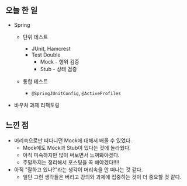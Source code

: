 ## 오늘 한 일

- Spring
     - 단위 테스트
          - JUnit, Hamcrest 
          - Test Double 
               - Mock - 행위 검증 
               - Stub - 상태 검증 

     - 통합 테스트 
          - `@SpringJUnitConfig`, `@ActiveProfiles`

- 바우처 과제 리팩토링

## 느낀 점 

- 머리속으로만 떠다니던 Mock에 대해서 배울 수 있었다. 
	- Mock에도 Mock과 Stub이 있다는 것에 놀라웠다.
	- 아직 미숙하지만 많이 써보면서 느껴봐야겠다.
	- 주말까지는 정리해서 포스팅을 꼭 해야겠다!!!!
- 아직 "잘하고 있나?"라는 생각이 머리속을 안 떠나는 것 같다. 
	- 일단 그런 생각들은 버리고 강의와 과제에 집중하는 것이 더 중요할 것 같다.
